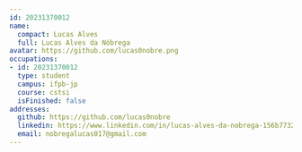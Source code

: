 ```yaml
---
id: 20231370012
name:
  compact: Lucas Alves
  full: Lucas Alves da Nóbrega
avatar: https://github.com/lucas0nobre.png
occupations:
- id: 20231370012
  type: student
  campus: ifpb-jp
  course: cstsi
  isFinished: false
addresses:
  github: https://github.com/lucas0nobre
  linkedin: https://www.linkedin.com/in/lucas-alves-da-nobrega-156b77326
  email: nobregalucas017@gmail.com
---
```

